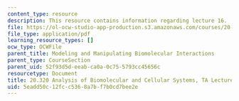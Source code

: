 ```yaml
---
content_type: resource
description: This resource contains information regarding lecture 16.
file: https://ol-ocw-studio-app-production.s3.amazonaws.com/courses/20-320-analysis-of-biomolecular-and-cellular-systems-fall-2012/5eadd50c12fcc5368a7bf7b0cd7bee2e_MIT20_320F12_Lecture16.pdf
file_type: application/pdf
learning_resource_types: []
ocw_type: OCWFile
parent_title: Modeling and Manipulating Biomolecular Interactions
parent_type: CourseSection
parent_uid: 52f93d5d-eeab-ca0a-0c75-5793cc45656c
resourcetype: Document
title: 20.320 Analysis of Biomolecular and Cellular Systems, TA Lecture Note 16
uid: 5eadd50c-12fc-c536-8a7b-f7b0cd7bee2e
---
```

